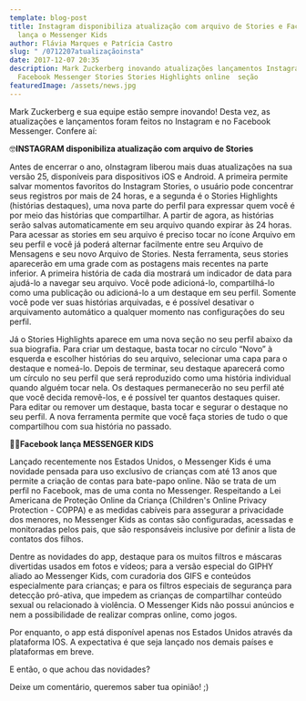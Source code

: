 ```yaml
---
template: blog-post
title: Instagram disponibiliza atualização com arquivo de Stories e Facebook
  lança o Messenger Kids
author: Flávia Marques e Patrícia Castro
slug: " /0712207atualizaçãoinsta"
date: 2017-12-07 20:35
description: Mark Zuckerberg inovando atualizações lançamentos Instagram
  Facebook Messenger Stories Stories Highlights online  seção
featuredImage: /assets/news.jpg
---
```

<!--StartFragment-->

Mark Zuckerberg e sua equipe estão sempre inovando! Desta vez, as atualizações e lançamentos foram feitos no Instagram e no Facebook Messenger. Confere aí:

🤓**INSTAGRAM disponibiliza atualização com arquivo de Stories**

Antes de encerrar o ano, oInstagram liberou mais duas atualizações na sua versão 25, disponíveis para dispositivos iOS e Android. A primeira permite salvar momentos favoritos do Instagram Stories, o usuário pode concentrar seus registros por mais de 24 horas, e a segunda é o Stories Highlights (histórias destaques), uma nova parte do perfil para expressar quem você é por meio das histórias que compartilhar. A partir de agora, as histórias serão salvas automaticamente em seu arquivo quando expirar às 24 horas. Para acessar as stories em seu arquivo é preciso tocar no ícone Arquivo em seu perfil e você já poderá alternar facilmente entre seu Arquivo de Mensagens e seu novo Arquivo de Stories. Nesta ferramenta, seus stories aparecerão em uma grade com as postagens mais recentes na parte inferior. A primeira história de cada dia mostrará um indicador de data para ajudá-lo a navegar seu arquivo. Você pode adicioná-lo, compartilhá-lo como uma publicação ou adicioná-lo a um destaque em seu perfil. Somente você pode ver suas histórias arquivadas, e é possível desativar o arquivamento automático a qualquer momento nas configurações do seu perfil.

Já o Stories Highlights aparece em uma nova seção no seu perfil abaixo da sua biografia. Para criar um destaque, basta tocar no círculo “Novo” à esquerda e escolher histórias do seu arquivo, selecionar uma capa para o destaque e nomeá-lo. Depois de terminar, seu destaque aparecerá como um círculo no seu perfil que será reproduzido como uma história individual quando alguém tocar nela. Os destaques permanecerão no seu perfil até que você decida removê-los, e é possível ter quantos destaques quiser. Para editar ou remover um destaque, basta tocar e segurar o destaque no seu perfil. A nova ferramenta permite que você faça stories de tudo o que compartilhou com sua história no passado.

👧👦**Facebook lança MESSENGER KIDS**

Lançado recentemente nos Estados Unidos, o Messenger Kids é uma novidade pensada para uso exclusivo de crianças com até 13 anos que permite a criação de contas para bate-papo online. Não se trata de um perfil no Facebook, mas de uma conta no Messenger. Respeitando a Lei Americana de Proteção Online da Criança (Children's Online Privacy Protection - COPPA) e as medidas cabíveis para assegurar a privacidade dos menores, no Messenger Kids as contas são configuradas, acessadas e monitoradas pelos pais, que são responsáveis inclusive por definir a lista de contatos dos filhos.

Dentre as novidades do app, destaque para os muitos filtros e máscaras divertidas usados em fotos e vídeos; para a versão especial do GIPHY aliado ao Messenger Kids, com curadoria dos GIFS e conteúdos especialmente para crianças; e para os filtros especiais de segurança para detecção pró-ativa, que impedem as crianças de compartilhar conteúdo sexual ou relacionado à violência. O Messenger Kids não possui anúncios e nem a possibilidade de realizar compras online, como jogos.

Por enquanto, o app está disponível apenas nos Estados Unidos através da plataforma IOS. A expectativa é que seja lançado nos demais países e plataformas em breve.

E então, o que achou das novidades?

Deixe um comentário, queremos saber tua opinião! ;)

<!--EndFragment-->